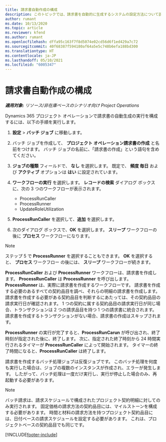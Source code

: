 ```yaml
---
title: 請求書自動作成の構成
description: このトピックでは、請求書を自動的に生成するシステムの設定方法について説明します。
author: rumant
ms.date: 10/13/2020
ms.topic: article
ms.reviewer: kfend
ms.author: rumant
ms.openlocfilehash: dffa95c163f7f8d5074e02cd56d6f1ed429a7c72
ms.sourcegitcommit: 40f68387f594180af64a5e5c748b6efa188bd300
ms.translationtype: HT
ms.contentlocale: ja-JP
ms.lasthandoff: 05/10/2021
ms.locfileid: "6005347"
---
```

# <a name="configure-automatic-invoice-creation"></a>請求書自動作成の構成

_**適用対象:** リソース/非在庫ベースのシナリオ向け Project Operations_


Dynamics 365 プロジェクト オペレーションで請求書の自動生成の実行を構成するには、以下の手順を実行します。

1. **設定** > **バッチ ジョブ** に移動します。
2. バッチ ジョブを作成して、 **プロジェクト オペレーション請求書の作成** と名前をつけます。 バッチ ジョブの名前に、「請求書の作成」という語句を含めてください。
3. **ジョブの種類** フィールドで、 **なし** を選択します。 既定で、 **頻度 毎日** および **アクティブ** オプションは **はい** に設定されています。
4. **ワークフローの実行** を選択します。 **レコードの検索** ダイアログ ボックスに、次の 3 つのワークフローが表示されます。

    - ProcessRunCaller
    - ProcessRunner
    - UpdateRoleUtilization

5. **ProcessRunCaller** を選択して、**追加** を選択します。
6. 次のダイアログ ボックスで、**OK** を選択します。 **スリープ** ワークフローの後に **プロセス** ワークフローになります。

  > [!NOTE]
  > ステップ 5 で **ProcessRunner** を選択することもできます。 **OK** を選択すると、 **プロセス** ワークフロー の後には、 **スリープ** ワークフローが続きます。

**ProcessRunCaller** および **ProcessRunner** ワークフローは、請求書を作成します。 **ProcessRunCaller** は **ProcessRunner** を呼び出します。 **ProcessRunner** は、実際に請求書を作成するワークフローです。 請求書を作成する必要のあるすべての契約品目を調べ、それらの明細の請求書を作成します。 請求書を作成する必要がある契約品目を判断するにあたっては、その契約品目の請求実行日が確認されます。 1 つの契約に属する契約品目の請求実行日が同じ場合、トランザクションは 2 つの請求品目を持つ 1 つの請求書に統合されます。 請求書を作成するトランザクションがない場合、請求書の作成はスキップされます。

**ProcessRunner** の実行が完了すると、**ProcessRunCarun** が呼び出され、終了時刻が指定された後に、終了します。 次に、指定された終了時刻から 24 時間実行されるタイマーが **ProcessRunCaller** によって開始されます。 タイマーの終了時間になると、**ProcessRunCaller** は終了します。

請求書を作成するバッチ処理ジョブは反復ジョブです。 このバッチ処理を何度も実行した場合は、ジョブの複数のインスタンスが作成され、エラーが発生します。 したがって、バッチ処理は一度だけ実行し、実行が停止した場合のみ、再起動する必要があります。

> [!NOTE]
> バッチ請求は、請求スケジュールで構成されたプロジェクト契約明細に対してのみ実行されます。 固定価格の請求方法の契約品目には、マイルストーンを構成する必要があります。 時間と材料の請求方法を持つプロジェクト契約品目には、日付ベースの請求スケジュールを設定する必要があります。 これは、プロジェクトベースの契約品目でも同じです。     


[!INCLUDE[footer-include](../includes/footer-banner.md)]